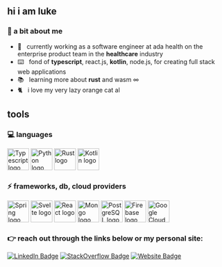 ## hi i am luke 
<!-- ![WakaTime Graph](https://wakatime.com/share/@588d56e4-e8a2-4663-a868-1257add19746/bbe082b1-2fbc-40c7-83a7-ece2daf41a42.svg) -->

 ### 📝 a bit about me
- 💼&nbsp;&nbsp; currently working as a software engineer at ada health on the enterprise product team in the **healthcare** industry
- ⌨️&nbsp;&nbsp; fond of **typescript**, react.js, **kotlin**, node.js, for creating full stack web applications
- 📚&nbsp;&nbsp; learning more about **rust** and wasm ∞
- 🐈&nbsp;&nbsp; i love my very lazy orange cat al

## tools 

### 💻 languages 
<p>
 <img src="https://cdn.worldvectorlogo.com/logos/typescript.svg" alt="Typescript logo" width="50" height="50"/>
 <img src="https://cdn.worldvectorlogo.com/logos/python-5.svg" alt="Python logo" width="50" height="50"/>
 <img src="https://cdn.worldvectorlogo.com/logos/rust.svg" alt="Rust logo" width="50" height="50"/>
 <img src="https://cdn.worldvectorlogo.com/logos/kotlin-1.svg" alt="Kotlin logo" width="50" height="50"/>
</p>

### ⚡ frameworks, db, cloud providers

<p>
<img src="https://cdn.worldvectorlogo.com/logos/spring-3.svg" alt="Spring logo" width="50" height="50"/>
<img src="https://cdn.worldvectorlogo.com/logos/svelte-1.svg" alt="Svelte logo" width="50" height="50"/>
<img src="https://cdn.worldvectorlogo.com/logos/react-2.svg" alt="React logo" width="50" height="50"/>
 <img src="https://cdn.worldvectorlogo.com/logos/mongodb-icon-1.svg" alt="Mongo logo" width="50" height="50"/>
  <img src="https://cdn.worldvectorlogo.com/logos/postgresql.svg" alt="PostgreSQL logo" width="50" height="50"/>
<img src="https://cdn.worldvectorlogo.com/logos/firebase-1.svg" alt="Firebase logo" width="50" height="50"/>
 <img src="https://cdn.worldvectorlogo.com/logos/google-cloud-1.svg" alt="Google Cloud logo" width="50" height="50"/>
</p>



### 👉 reach out through the links below or my personal site: 

[![LinkedIn Badge](https://img.shields.io/badge/-luke--p-blue?style=flat-square&logo=Linkedin&logoColor=white&link=https://www.linkedin.com/in/luke-p/)](https://www.linkedin.com/in/luke-p/) [![StackOverflow Badge](https://img.shields.io/badge/-lpritchard-orange?style=flat-square&logo=StackOverflow&logoColor=white&link=https://stackoverflow.com/users/7024144/lpritchard)](https://stackoverflow.com/users/7024144/lpritchard) [![Website Badge](https://img.shields.io/badge/-lukepritchard.ca-0d3b73?style=flat-square&logo=website&logoColor=white&link=https://www.lukepritchard.ca/)](https://www.lukepritchard.ca/)



<!--
**luke-pritch/luke-pritch** is a ✨ _special_ ✨ repository because its `README.md` (this file) appears on your GitHub profile.

Here are some ideas to get you started:

- 🔭 I’m currently working on ...
- 🌱 I’m currently learning ...
- 👯 I’m looking to collaborate on ...
- 🤔 I’m looking for help with ...
- 💬 Ask me about ...
- 📫 How to reach me: ...
- 😄 Pronouns: ...
- ⚡ Fun fact: ...
-->
